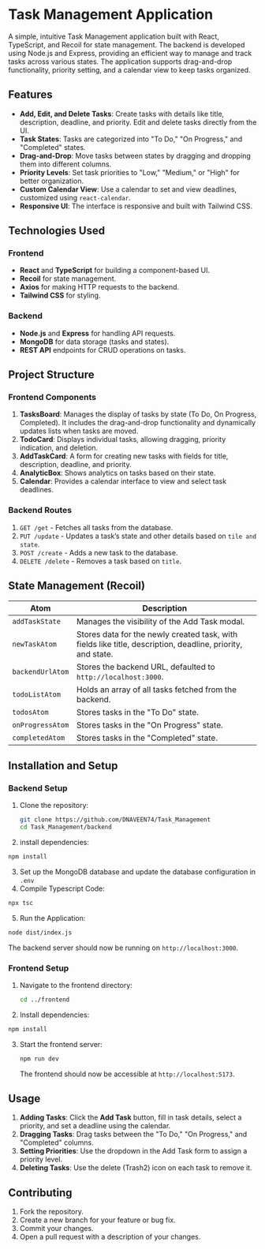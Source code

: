 
# Task Management Application

A simple, intuitive Task Management application built with React, TypeScript, and Recoil for state management. The backend is developed using Node.js and Express, providing an efficient way to manage and track tasks across various states. The application supports drag-and-drop functionality, priority setting, and a calendar view to keep tasks organized.

## Features

- **Add, Edit, and Delete Tasks**: Create tasks with details like title, description, deadline, and priority. Edit and delete tasks directly from the UI.
- **Task States**: Tasks are categorized into "To Do," "On Progress," and "Completed" states.
- **Drag-and-Drop**: Move tasks between states by dragging and dropping them into different columns.
- **Priority Levels**: Set task priorities to "Low," "Medium," or "High" for better organization.
- **Custom Calendar View**: Use a calendar to set and view deadlines, customized using `react-calendar`.
- **Responsive UI**: The interface is responsive and built with Tailwind CSS.

## Technologies Used

### Frontend
- **React** and **TypeScript** for building a component-based UI.
- **Recoil** for state management.
- **Axios** for making HTTP requests to the backend.
- **Tailwind CSS** for styling.

### Backend
- **Node.js** and **Express** for handling API requests.
- **MongoDB** for data storage (tasks and states).
- **REST API** endpoints for CRUD operations on tasks.

## Project Structure

### Frontend Components

1. **TasksBoard**: Manages the display of tasks by state (To Do, On Progress, Completed). It includes the drag-and-drop functionality and dynamically updates lists when tasks are moved.
2. **TodoCard**: Displays individual tasks, allowing dragging, priority indication, and deletion.
3. **AddTaskCard**: A form for creating new tasks with fields for title, description, deadline, and priority.
4. **AnalyticBox**: Shows analytics on tasks based on their state.
5. **Calendar**: Provides a calendar interface to view and select task deadlines.

### Backend Routes

1. `GET /get` - Fetches all tasks from the database.
2. `PUT /update` - Updates a task’s state and other details based on `tile and state`.
3. `POST /create` - Adds a new task to the database.
4. `DELETE /delete` - Removes a task based on `title`.

## State Management (Recoil)

| Atom             | Description                                                                 |
|------------------|-----------------------------------------------------------------------------|
| `addTaskState`   | Manages the visibility of the Add Task modal.                              |
| `newTaskAtom`    | Stores data for the newly created task, with fields like title, description, deadline, priority, and state. |
| `backendUrlAtom` | Stores the backend URL, defaulted to `http://localhost:3000`.              |
| `todoListAtom`   | Holds an array of all tasks fetched from the backend.                      |
| `todosAtom`      | Stores tasks in the "To Do" state.                                         |
| `onProgressAtom` | Stores tasks in the "On Progress" state.                                   |
| `completedAtom`  | Stores tasks in the "Completed" state.                                     |

## Installation and Setup

### Backend Setup
1. Clone the repository:
   ```bash
   git clone https://github.com/DNAVEEN74/Task_Management
   cd Task_Management/backend 
   ```
  2. install dependencies:
  ```bash
  npm install
  ```
  3. Set up the MongoDB database and update the database configuration in `.env`
  4. Compile Typescript Code:
  ```bash
  npx tsc
  ```
  5. Run the Application:
  ```bash
  node dist/index.js
  ```
  The backend server should now be running on `http://localhost:3000`.
  
### Frontend Setup
1. Navigate to the frontend directory:
    ```bash
    cd ../frontend
    ```
2.  Install dependencies:
   ```bash
   npm install 
   ```
3. Start the frontend server:
    ```bash
    npm run dev
    ```
    The frontend should now be accessible at `http://localhost:5173`.
    
## Usage

1.  **Adding Tasks**: Click the **Add Task** button, fill in task details, select a priority, and set a deadline using the calendar.
2.  **Dragging Tasks**: Drag tasks between the "To Do," "On Progress," and "Completed" columns.
3.  **Setting Priorities**: Use the dropdown in the Add Task form to assign a priority level.
4.  **Deleting Tasks**: Use the delete (Trash2) icon on each task to remove it.
## Contributing

1.  Fork the repository.
2.  Create a new branch for your feature or bug fix.
3.  Commit your changes.
4.  Open a pull request with a description of your changes.
